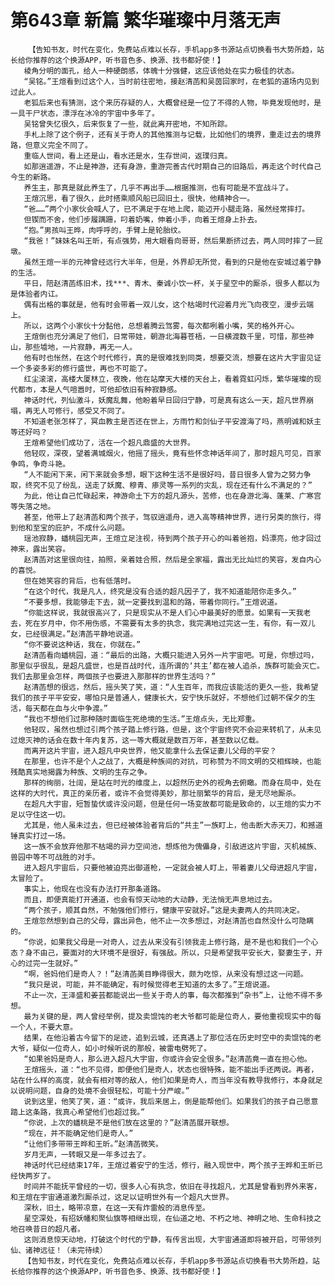 # 第643章 新篇 繁华璀璨中月落无声
        【告知书友，时代在变化，免费站点难以长存，手机app多书源站点切换看书大势所趋，站长给你推荐的这个换源APP，听书音色多、换源、找书都好使！】
       棱角分明的面孔，给人一种硬朗感，体魄十分强健，这应该他处在实力极佳的状态。
       “吴铭。”王煊看到过这个人，当时前往密地，接赵清菡和吴茵回家时，在老狐的道场内见到过此人。
       老狐后来也有猜测，这个来历存疑的人，大概曾经是一位了不得的人物，毕竟发现他时，是一具干尸状态，漂浮在冰冷的宇宙中多年了。
       吴铭曾失忆很久，后来恢复了一些，就此离开密地，不知所踪。
       手札上除了这个例子，还有关于奇人的其他推测与记载，比如他们的境界，重走过去的境界路，但意义完全不同了。
       重临人世间，看上还是山，看水还是水，生存世间，返璞归真。
       如那逍遥游，不止是神游，还有身游，重游完善古代时期自己的旧路后，再走这个时代自己今生的新路。
       养生主，那真是就此养生了，几乎不再出手……根据推测，也有可能是不宜战斗了。
       王煊沉思，看了很久，此时搭乘顺风船已回旧土，很快，他精神合一。
       “爸……”两个小家伙会喊人了，已不满足于在地上爬，能迈开小腿走路，虽然经常摔打。
       但锲而不舍，他们步履蹒跚，叼着奶嘴，伸着小手，向着王煊身上扑去。
       “抱。”男孩叫王晔，肉呼呼的，手臂上是轮胎纹。
       “我爸！”妹妹名叫王昕，有点强势，用大眼看向哥哥，然后果断挤过去，两人同时摔了一屁墩。
       虽然王煊一半的元神曾经远行大半年，但是，外界却无所觉，看到的只是他在安城过着宁静的生活。
       平日，陪赵清菡练旧术，找***、青木、秦诚小饮一杯，关于星空中的厮杀，很多人都以为是体验者内讧。
       偶有出格的事就是，他有时会带着一双儿女，这个枯竭时代迎着月光飞向夜空，漫步云端上。
       所以，这两个小家伙十分黏他，总想着腾云驾雾，每次都咧着小嘴，笑的格外开心。
       王煊倒也充分满足了他们，日常带娃，朝游北海暮苍梧，一日横渡数千里，可惜，那些神山，那些墟地，一片寂静，再无一人。
       他有时也怅然，在这个时代修行，真的是很难找到同类，想要交流，想要在这片大宇宙见证一个多姿多彩的修行盛世，再也不可能了。
       红尘滚滚，高楼大厦林立，夜晚，他在站摩天大楼的天台上，看着霓虹闪烁，繁华璀璨的现代都市，本是人气喧嚣时，可他却依旧有种寂静感。
       神话时代，列仙激斗，妖魔乱舞，他盼着早日回归宁静，可是真有这么一天，超凡世界崩塌，再无人可修行，感受又不同了。
       不知道老张怎样了，冥血教主是否还在世上，方雨竹和剑仙子平安渡海了吗，燕明诚和妖主等还好吗？
       王煊希望他们成功了，活在一个超凡鼎盛的大世界。
       他轻叹，深夜，望着满城烟火，他摇了摇头，竟有些怀念神话年间了，那时超凡可见，百家争鸣，争奇斗艳。
       “人不能闲下来，闲下来就会多想，眼下这种生活不是很好吗，昔日很多人曾为之努力争取，终究不见了纷乱，送走了妖魔、穆青、瘆灵等一系列的灾乱，现在还有什么不满足的？”
       为此，他让自己忙碌起来，神游命土下方的超凡源头，苦修，也在身游北海、蓬莱、广寒宫等失落之地。
       甚至，他带上了赵清菡和两个孩子，驾驭逍遥舟，进入高等精神世界，进行另类的旅行，得到他和至宝的庇护，不成什么问题。
       瑶池寂静，蟠桃园无声，王煊立足注视，待到两个孩子开心的叫着爸抱，妈漂亮，他才回过神来，露出笑容。
       赵清菡对这里很向往，拍照，亲着娃合照，然后是全家福，露出无比灿烂的笑容，发自内心的喜悦。
       但在她笑容的背后，也有低落时。
       “在这个时代，我是凡人，终究是没有合适的超凡因子了，我不知道能陪你走多久。”
       “不要多想，我能够走下去，就一定要找到温和的路，带着你同行。”王煊说道。
       “你能这样说，我就很高兴了，只是现实从不是人们心中最美好的愿景。如果有一天我老去，死在岁月中，你不用伤感，不需要有太多的执念，我完满地过完这一生，有你，有一双儿女，已经很满足。”赵清菡平静地说道。
       “你不要说这种话，我在，你就在。”
       赵清菡看向蟠桃园，道：“最后的出路，大概只能进入另外一片宇宙吧。可是，你想过吗，那里似乎很乱，是超凡盛世，也是百战时代，连所谓的‘共主’都在被人追杀，族群可能会灭亡。我们去那里会怎样，两個孩子也要进入那那样的世界生活吗？”
       赵清菡想的很远，然后，摇头笑了笑，道：“人生百年，而我应该能活的更久一些，我希望我们的孩子平平安安，哪怕只是普通人，健康长大，安宁快乐就好，不想他们过朝不保夕的生活，每天都在血与火中争渡。”
       “我也不想他们过那种随时面临生死绝境的生活。”王煊点头，无比郑重。
       他轻叹，虽然也想过引两个孩子踏上修行路，但是，这个宇宙终究不会迎来转机了，从未见过熄灭神的话会在数十年内复苏，这一等大概就是数百万年，甚至数以亿载。
       而离开这片宇宙，进入超凡中央世界，他又能拿什么去保证妻儿父母的平安？
       在那里，也许不是个人之战了，大概是种族间的对抗，可称赞为不同文明的交相辉映，也能残酷真实地揭露为种族、文明的生存之争。
       那样的绚丽，壮阔，是站在时光的维度上，以超然历史外的视角去俯瞰。而身在局中，处在这样的大时代，真正的亲历者，或许不会觉得美妙，那壮丽繁华的背后，是无尽地厮杀。
       在超凡大宇宙，短暂蛰伏或许没问题，但是任何一场变故都可能是致命的，以王煊的实力不足以守住这一切。
       尤其是，他人虽未过去，但已经被体验者背后的“共主”一族盯上，他击断大赤天刀，和撼道锤真实打过一场。
       这一族不会放弃他那不枯竭的异力空间池，想炼他为傀儡身，引敌进这片宇宙，灭机械族、兽园中等不可战胜的对手。
       进入超凡宇宙后，只要他被迫亮出御道枪，一定就会被人盯上，带着妻儿父母进超凡宇宙，太冒险了。
       事实上，他现在也没有办法打开那条道路。
       而且，即便真能打开通道，也会有惊天动地的大动静，无法悄无声息地过去。
       “两个孩子，顺其自然，不勉强他们修行，健康平安就好。”这是夫妻两人的共同决定。
       王煊忽然想到自己的父母，露出异色，他不止一次多想过，对赵清菡也自然没什么可隐瞒的。
       “你说，如果我父母是一对奇人，过去从来没有引领我走上修行路，是不是也和我们一个心态？身不由己，要面对的大环境不是很好，有强敌。所以，只是希望我平安长大，娶妻生子，开心的过完一生就好。”
       “啊，爸妈他们是奇人？！”赵清菡美目睁得很大，颇为吃惊，从来没有想过这一问题。
       “我只是说，可能，并不能确定，有时候觉得老王知道的太多了。”王煊说道。
       不止一次，王泽盛和姜芸都能说出一些关于奇人的事，每次都推到“杂书”上，让他不得不多想。
       最为关键的是，两人曾经举例，提及卖馄饨的老大爷都可能是位奇人，要他重视现实中的每一个人，不要大意。
       结果，在他沿着古今留下的足迹，追到云城，还真遇上了那位活在历史时空中的卖馄饨的老大爷，疑似一位奇人，如小时候听说的那般，被雷电劈死了。
       “如果爸妈是奇人，那么进入超凡大宇宙，你或许会安全很多。”赵清菡竟一直在担心他。
       王煊摇头，道：“也不见得，即便他们是奇人，状态也很特殊，能不能出手还两说。再者，站在什么样的高度，就会有相对等的敌人，他们如果是奇人，而当年没有教导我修行，本身就足以说明问题，自身的处境不会很轻松，可能十分严峻。”
       说到这里，他笑了笑，道：“或许，我后来居上，倒是能帮他们。如果我们的孩子自己愿意踏上这条路，我真心希望他们也超过我。”
       “你说，上次的蟠桃是不是他们放在这里的？”赵清菡展开联想。
       “现在，并不能确定他们是奇人。”
       “让他们多带带王晔和王昕。”赵清菡微笑。
       岁月无声，一转眼又是一年多过去了。
       神话时代已经结束17年，王煊过着安宁的生活，修行，融入现世中，两个孩子王晔和王昕已经快两岁了。
       时间并不能抚平曾经的一切，很多人心有执念，依旧在寻找超凡，尤其是曾看到界外来客，和王煊在宇宙通道激烈厮杀过，这足以证明世外有一个超凡大世界。
       深秋，旧土，略带凉意，在这一天有炸雷般的消息传至。
       星空深处，有招妖幡和聚仙旗等相继出现，在仙道之地、不朽之地、神明之地、生命科技之地召唤昔日的超凡者。
       这则消息惊天动地，打破这个时代的宁静，有传言出现，大宇宙通道即将被开启，可带领列仙、诸神远征！（未完待续）
       【告知书友，时代在变化，免费站点难以长存，手机app多书源站点切换看书大势所趋，站长给你推荐的这个换源APP，听书音色多、换源、找书都好使！】